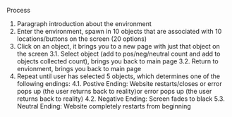 Process
1. Paragraph introduction about the environment
2. Enter the environment, spawn in 10 objects that are associated with 10 locations/buttons on the screen (20 options)
3. Click on an object, it brings you to a new page with just that object on the screen
  3.1. Select object (add to pos/neg/neutral count and add to objects collected count), brings you back to main page
  3.2. Return to envionment, brings you back to main page
4. Repeat until user has selected 5 objects, which determines one of the following endings:
  4.1. Postive Ending: Website restarts/closes or error pops up (the user returns back to reality)or error pops up (the user returns back to reality)
  4.2. Negative Ending: Screen fades to black
  5.3. Neutral Ending: Website completely restarts from beginning


